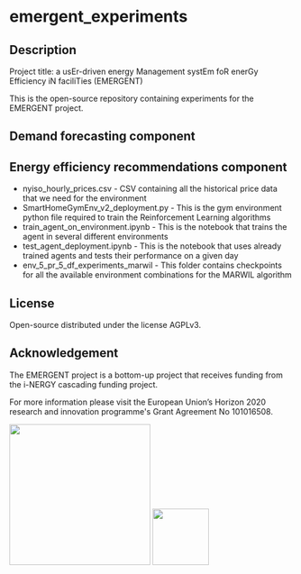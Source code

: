 # emergent_experiments

## Description

Project title: a usEr-driven energy Management systEm foR enerGy Efficiency iN faciliTies (EMERGENT)

This is the open-source repository containing experiments for the EMERGENT project.

## Demand forecasting component


## Energy efficiency recommendations component


- nyiso_hourly_prices.csv - CSV containing all the historical price data that we need for the environment
- SmartHomeGymEnv_v2_deployment.py - This is the gym environment python file required to train the Reinforcement Learning algorithms
- train_agent_on_environment.ipynb - This is the notebook that trains the agent in several different environments
- test_agent_deployment.ipynb - This is the notebook that uses already trained agents and tests their performance on a given day
- env_5_pr_5_df_experiments_marwil - This folder contains checkpoints for all the available environment combinations for the MARWIL algorithm


## License
Open-source distributed under the license AGPLv3.

## Acknowledgement
The EMERGENT project is a bottom-up project that receives funding from the i-NERGY cascading funding project.

For more information please visit the European Union’s Horizon 2020 research and innovation programme's Grant Agreement No 101016508.


<img src="https://i-nergy.eu/sites/default/files/i-nergy_logo-small-removebg-preview.png" width="250"/> <img src="https://matrycs.eu/themes/custom/matrycs/pattern-library/04-components/eu-block/eu_flag.svg" width="100"/>